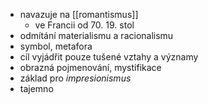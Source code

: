 - navazuje na [[romantismus]]
	- ve Francii od 70. 19. stol
- odmítání materialismu a racionalismu
- symbol, metafora 
- cíl vyjádřit pouze tušené vztahy a významy
- obrazná pojmenování, mystifikace
- základ pro *impresionismus*
- tajemno